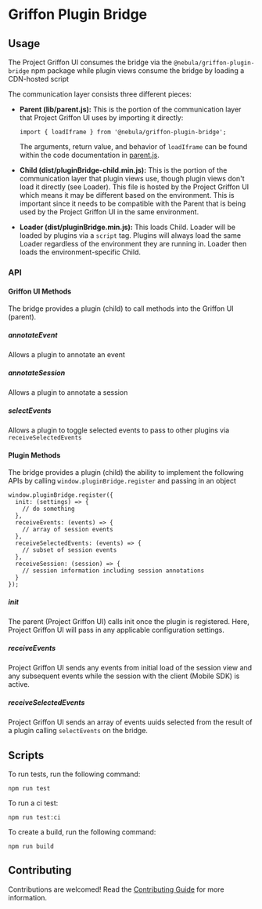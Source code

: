 # Griffon Plugin Bridge

## Usage

The Project Griffon UI consumes the bridge via the `@nebula/griffon-plugin-bridge` npm package while plugin views consume the bridge by loading a CDN-hosted script

The communication layer consists three different pieces:

* **Parent (lib/parent.js):** This is the portion of the communication layer that Project Griffon UI uses by importing it directly:

  `import { loadIframe } from '@nebula/griffon-plugin-bridge';`
  
  The arguments, return value, and behavior of `loadIframe` can be found within the code documentation in [parent.js](src/parent.js).

* **Child (dist/pluginBridge-child.min.js):** This is the portion of the communication layer that plugin views use, though plugin views don't load it directly (see Loader). This file is hosted by the Project Griffon UI which means it may be different based on the environment. This is important since it needs to be compatible with the Parent that is being used by the Project Griffon UI in the same environment.

* **Loader (dist/pluginBridge.min.js):** This loads Child. Loader will be loaded by plugins via a `script` tag. Plugins will always load the same Loader regardless of the environment they are running in. Loader then loads the environment-specific Child.

### API

#### Griffon UI Methods

The bridge provides a plugin (child) to call methods into the Griffon UI (parent).

##### annotateEvent

Allows a plugin to annotate an event

##### annotateSession

Allows a plugin to annotate a session

##### selectEvents

Allows a plugin to toggle selected events to pass to other plugins via `receiveSelectedEvents`

#### Plugin Methods

The bridge provides a plugin (child) the ability to implement the following APIs by calling `window.pluginBridge.register` and passing in an object 

```
window.pluginBridge.register({
  init: (settings) => {
    // do something
  },
  receiveEvents: (events) => {
    // array of session events
  },
  receiveSelectedEvents: (events) => {
    // subset of session events
  },
  receiveSession: (session) => {
    // session information including session annotations
  }
});
```

##### init

The parent (Project Griffon UI) calls init once the plugin is registered. Here, Project Griffon UI will pass in any applicable configuration settings.

##### receiveEvents

Project Griffon UI sends any events from initial load of the session view and any subsequent events while the session with the client (Mobile SDK) is active.

##### receiveSelectedEvents

Project Griffon UI sends an array of events uuids selected from the result of a plugin calling `selectEvents` on the bridge.

## Scripts

To run tests, run the following command:
```
npm run test
```

To run a ci test:
```
npm run test:ci
```

To create a build, run the following command:
```
npm run build
```

## Contributing

Contributions are welcomed! Read the [Contributing Guide](CONTRIBUTING.md) for more information.
